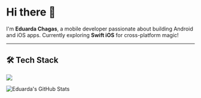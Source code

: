 # Hi there 👋

I'm **Eduarda Chagas**, a mobile developer passionate about building Android and iOS apps. Currently exploring **Swift iOS** for cross-platform magic!

---

## 🛠️ Tech Stack
<img src="https://skillicons.dev/icons?i=androidstudio,kotlin,java,swift,flutter,dart,git,github,figma" />


![Eduarda's GitHub Stats](https://github-readme-stats.vercel.app/api?username=EduardaAChagas&show_icons=true&theme=radical)  
